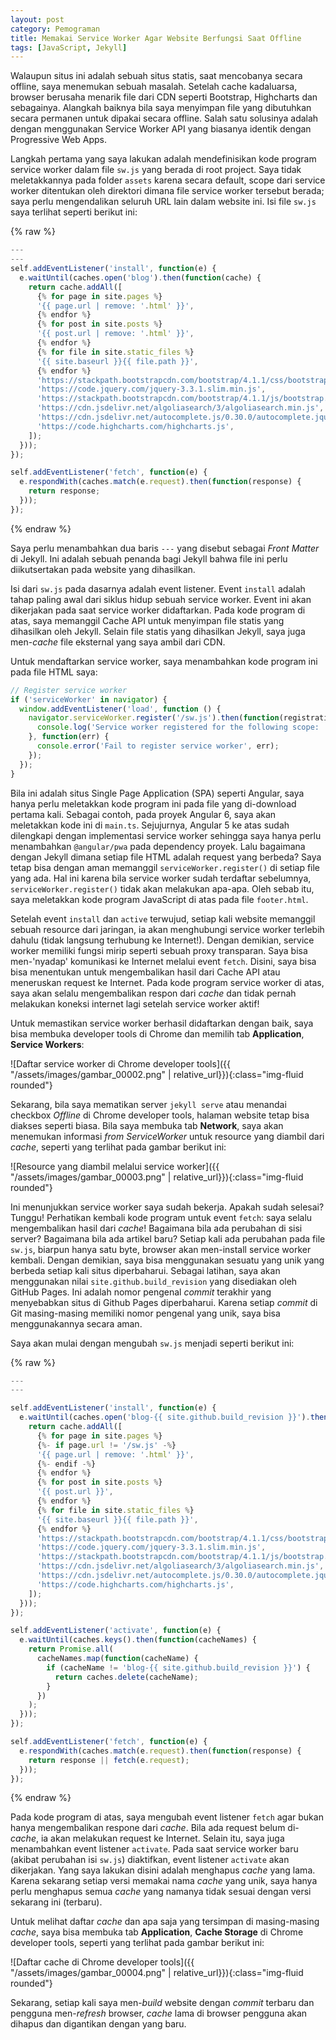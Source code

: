 ```yaml
---
layout: post
category: Pemograman
title: Memakai Service Worker Agar Website Berfungsi Saat Offline
tags: [JavaScript, Jekyll]
---
```


Walaupun situs ini adalah sebuah situs statis, saat mencobanya secara offline, saya menemukan sebuah masalah.  Setelah cache kadaluarsa, browser berusaha menarik file dari CDN seperti Bootstrap, Highcharts dan sebagainya.  Alangkah baiknya bila saya menyimpan file yang dibutuhkan secara permanen untuk dipakai secara offline.  Salah satu solusinya adalah dengan menggunakan Service Worker API yang biasanya identik dengan Progressive Web Apps.

Langkah pertama yang saya lakukan adalah mendefinisikan kode program service worker dalam file `sw.js` yang berada di root project.  Saya tidak meletakkannya pada folder `assets` karena secara default, scope dari service worker ditentukan oleh direktori dimana file service worker tersebut berada; saya perlu mengendalikan seluruh URL lain dalam website ini.  Isi file `sw.js` saya terlihat seperti berikut ini:

{% raw %}
```javascript
---
---
self.addEventListener('install', function(e) {
  e.waitUntil(caches.open('blog').then(function(cache) {
    return cache.addAll([
      {% for page in site.pages %}
      '{{ page.url | remove: '.html' }}',
      {% endfor %}
      {% for post in site.posts %}
      '{{ post.url | remove: '.html' }}',
      {% endfor %}
      {% for file in site.static_files %}
      '{{ site.baseurl }}{{ file.path }}',
      {% endfor %}                
      'https://stackpath.bootstrapcdn.com/bootstrap/4.1.1/css/bootstrap.min.css',
      'https://code.jquery.com/jquery-3.3.1.slim.min.js',
      'https://stackpath.bootstrapcdn.com/bootstrap/4.1.1/js/bootstrap.min.js',
      'https://cdn.jsdelivr.net/algoliasearch/3/algoliasearch.min.js',
      'https://cdn.jsdelivr.net/autocomplete.js/0.30.0/autocomplete.jquery.min.js',
      'https://code.highcharts.com/highcharts.js',      
    ]);
  }));
});

self.addEventListener('fetch', function(e) {
  e.respondWith(caches.match(e.request).then(function(response) { 
    return response;
  }));
});
```
{% endraw %}

Saya perlu menambahkan dua baris `---` yang disebut sebagai *Front Matter* di Jekyll.  Ini adalah sebuah penanda bagi Jekyll bahwa file ini perlu diikutsertakan pada website yang dihasilkan.

Isi dari `sw.js` pada dasarnya adalah event listener.  Event `install` adalah tahap paling awal dari siklus hidup sebuah service worker.  Event ini akan dikerjakan pada saat service worker didaftarkan.  Pada kode program di atas, saya memanggil Cache API untuk menyimpan file statis yang dihasilkan oleh Jekyll.  Selain file statis yang dihasilkan Jekyll, saya juga men-*cache* file eksternal yang saya ambil dari CDN.

Untuk mendaftarkan service worker, saya menambahkan kode program ini pada file HTML saya:

```javascript
// Register service worker
if ('serviceWorker' in navigator) {
  window.addEventListener('load', function () {
    navigator.serviceWorker.register('/sw.js').then(function(registration) {                
      console.log('Service worker registered for the following scope: ', registration.scope);
    }, function(err) {
      console.error('Fail to register service worker', err);
    });
  });
}
```

Bila ini adalah situs Single Page Application (SPA) seperti Angular, saya hanya perlu meletakkan kode program ini pada file yang di-download pertama kali.  Sebagai contoh, pada proyek Angular 6, saya akan meletakkan kode ini di `main.ts`. Sejujurnya, Angular 5 ke atas sudah dilengkapi dengan implementasi service worker sehingga saya hanya perlu menambahkan `@angular/pwa` pada dependency proyek.  Lalu bagaimana dengan Jekyll dimana setiap file HTML adalah request yang berbeda?  Saya tetap bisa dengan aman memanggil `serviceWorker.register()` di setiap file yang ada.  Hal ini karena bila service worker sudah terdaftar sebelumnya, `serviceWorker.register()` tidak akan melakukan apa-apa.  Oleh sebab itu, saya meletakkan kode program JavaScript di atas pada file `footer.html`.

Setelah event `install` dan `active` terwujud, setiap kali website memanggil sebuah resource dari jaringan, ia akan menghubungi service worker terlebih dahulu (tidak langsung terhubung ke Internet!).  Dengan demikian, service worker memiliki fungsi mirip seperti sebuah proxy transparan.  Saya bisa men-'nyadap' komunikasi ke Internet melalui event `fetch`.  Disini, saya bisa bisa menentukan untuk mengembalikan hasil dari Cache API atau meneruskan request ke Internet.  Pada kode program service worker di atas, saya akan selalu mengembalikan respon dari *cache* dan tidak pernah melakukan koneksi internet lagi setelah service worker aktif!

Untuk memastikan service worker berhasil didaftarkan dengan baik, saya bisa membuka developer tools di Chrome dan memilih tab **Application**, **Service Workers**:

![Daftar service worker di Chrome developer tools]({{ "/assets/images/gambar_00002.png" | relative_url}}){:class="img-fluid rounded"}

Sekarang, bila saya mematikan server `jekyll serve` atau menandai checkbox *Offline* di Chrome developer tools, halaman website tetap bisa diakses seperti biasa.  Bila saya membuka tab **Network**, saya akan menemukan informasi *from ServiceWorker* untuk resource yang diambil dari *cache*, seperti yang terlihat pada gambar berikut ini:

![Resource yang diambil melalui service worker]({{ "/assets/images/gambar_00003.png" | relative_url}}){:class="img-fluid rounded"}

Ini menunjukkan service worker saya sudah bekerja.  Apakah sudah selesai?  Tunggu!  Perhatikan kembali kode program untuk event `fetch`:  saya selalu mengembalikan hasil dari *cache*!  Bagaimana bila ada perubahan di sisi server?  Bagaimana bila ada artikel baru?  Setiap kali ada perubahan pada file `sw.js`, biarpun hanya satu byte, browser akan men-install service worker kembali.  Dengan demikian, saya bisa menggunakan sesuatu yang unik yang berbeda setiap kali situs diperbaharui.  Sebagai latihan, saya akan menggunakan nilai `site.github.build_revision` yang disediakan oleh GitHub Pages.  Ini adalah nomor pengenal *commit* terakhir yang menyebabkan situs di Github Pages diperbaharui.  Karena setiap *commit* di Git masing-masing memiliki nomor pengenal yang unik, saya bisa menggunakannya secara aman.

Saya akan mulai dengan mengubah `sw.js` menjadi seperti berikut ini:

{% raw %}
```javascript
---
---

self.addEventListener('install', function(e) {  
  e.waitUntil(caches.open('blog-{{ site.github.build_revision }}').then(function(cache) {
    return cache.addAll([
      {% for page in site.pages %}
      {%- if page.url != '/sw.js' -%} 
      '{{ page.url | remove: '.html' }}',
      {%- endif -%}
      {% endfor %}
      {% for post in site.posts %}      
      '{{ post.url }}',     
      {% endfor %}
      {% for file in site.static_files %}       
      '{{ site.baseurl }}{{ file.path }}',    
      {% endfor %}                
      'https://stackpath.bootstrapcdn.com/bootstrap/4.1.1/css/bootstrap.min.css',
      'https://code.jquery.com/jquery-3.3.1.slim.min.js',
      'https://stackpath.bootstrapcdn.com/bootstrap/4.1.1/js/bootstrap.min.js',
      'https://cdn.jsdelivr.net/algoliasearch/3/algoliasearch.min.js',
      'https://cdn.jsdelivr.net/autocomplete.js/0.30.0/autocomplete.jquery.min.js',
      'https://code.highcharts.com/highcharts.js',      
    ]);
  }));
});

self.addEventListener('activate', function(e) {
  e.waitUntil(caches.keys().then(function(cacheNames) {
    return Promise.all(
      cacheNames.map(function(cacheName) {
        if (cacheName != 'blog-{{ site.github.build_revision }}') {
          return caches.delete(cacheName);
        }
      })
    );
  }));
});

self.addEventListener('fetch', function(e) {
  e.respondWith(caches.match(e.request).then(function(response) {   
    return response || fetch(e.request);
  }));
});
```
{% endraw %}

Pada kode program di atas, saya mengubah event listener `fetch` agar bukan hanya mengembalikan respone dari *cache*.  Bila ada request belum di-*cache*, ia akan melakukan request ke Internet.  Selain itu, saya juga menambahkan event listener `activate`.  Pada saat service worker baru (akibat perubahan isi `sw.js`) diaktifkan, event listener `activate` akan dikerjakan.  Yang saya lakukan disini adalah menghapus *cache* yang lama.  Karena sekarang setiap versi memakai nama *cache* yang unik, saya hanya perlu menghapus semua *cache* yang namanya tidak sesuai dengan versi sekarang ini (terbaru).

Untuk melihat daftar *cache* dan apa saja yang tersimpan di masing-masing *cache*, saya bisa membuka tab **Application**, **Cache Storage** di Chrome developer tools, seperti yang terlihat pada gambar berikut ini:

![Daftar cache di Chrome developer tools]({{ "/assets/images/gambar_00004.png" | relative_url}}){:class="img-fluid rounded"}

Sekarang, setiap kali saya men-*build* website dengan *commit* terbaru dan pengguna men-*refresh* browser, *cache* lama di browser pengguna akan dihapus dan digantikan dengan yang baru.